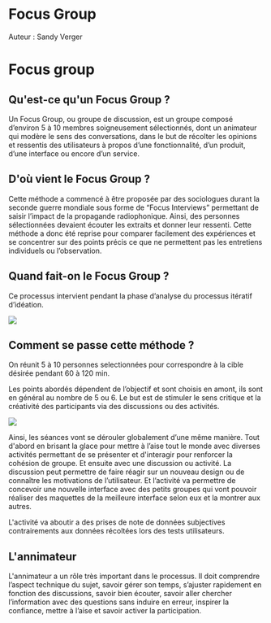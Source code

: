 Focus Group
==========

Auteur : Sandy Verger

# Focus group

## Qu'est-ce qu'un Focus Group ?

Un Focus Group, ou groupe de discussion, est un groupe composé d’environ 5 à 10 membres soigneusement sélectionnés, dont un animateur qui modère le sens des conversations, dans le but de récolter les opinions et ressentis des utilisateurs à propos d’une fonctionnalité, d’un produit, d’une interface ou encore d’un service.

## D'où vient le Focus Group ?

Cette méthode a commencé à être proposée par des sociologues durant la seconde guerre mondiale sous forme de “Focus Interviews” permettant de saisir l’impact de la propagande radiophonique. Ainsi, des personnes sélectionnées devaient écouter les extraits et donner leur ressenti.
Cette méthode a donc été reprise pour comparer facilement des expériences et se concentrer sur des points précis ce que ne permettent pas les entretiens individuels ou l’observation.

## Quand fait-on le Focus Group ?
Ce processus intervient pendant la phase d’analyse du processus itératif d’idéation.

![](../img/iterationUX.PNG)


## Comment se passe cette méthode ?
On réunit 5 à 10 personnes selectionnées pour correspondre à la cible désirée pendant 60 à 120 min.

Les points abordés dépendent de l’objectif et sont choisis en amont, ils sont en général au nombre de 5 ou 6. Le but est de stimuler le sens critique et la créativité des participants via des discussions ou des activités.

![](../img/iterationUX.PNG)

Ainsi, les séances vont se dérouler globalement d’une même manière.
Tout d'abord en brisant la glace pour mettre à l’aise tout le monde avec diverses activités permettant de se présenter et d'interagir pour renforcer la cohésion de groupe.
Et ensuite avec une discussion ou activité.
La discussion peut permettre de faire réagir sur un nouveau design ou de connaître les motivations de l’utilisateur.
Et l’activité va permettre de concevoir une nouvelle interface avec des petits groupes qui vont pouvoir réaliser des maquettes de la meilleure interface selon eux et la montrer aux autres.


L'activité va aboutir a des prises de note de données subjectives contrairements aux données récoltées lors des tests utilisateurs.

## L'annimateur
L'annimateur a un rôle très important dans le processus. Il doit comprendre l’aspect technique du sujet, savoir gérer son temps, s’ajuster rapidement en fonction des discussions, savoir bien écouter, savoir aller chercher l’information avec des questions sans induire en erreur, inspirer la confiance, mettre à l’aise et savoir activer la participation.

